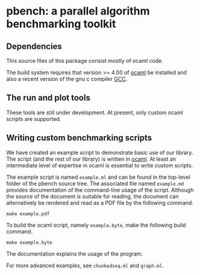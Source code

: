 pbench: a parallel algorithm benchmarking toolkit
=================================================

Dependencies
------------

This source files of this package consist mostly of
ocaml code.

The build system requires that version >= 4.00 of
[ocaml](http://www.ocaml.org/) be installed and also
a recent version of the gnu c compiler 
[GCC](http://gcc.gnu.org/).

The run and plot tools
----------------------

These tools are still under development. At present,
only custom ocaml scripts are supported.

Writing custom benchmarking scripts
-----------------------------------

We have created an example script to demonstrate basic use
of our library. The script (and the rest of our library)
is written in [ocaml](http://www.ocaml.org/). At least
an intermediate level of expertise in ocaml is essential
to write custom scripts.

The example script is named `example.ml` and can be found
in the top-level folder of the pbench source tree. 
The associated file named `example.md` provides documentation
of the command-line usage of the script. Although the
source of the document is suitable for reading, the document
can alternatively be rendered and read as a PDF file by the 
following command.

    make example.pdf

To build the ocaml script, namely `example.byte`, make the
following build command.

    make example.byte
    
The documentation explains the usage of the program.

For more advanced examples, see `chunkedseq.ml` and 
`graph.ml`.



